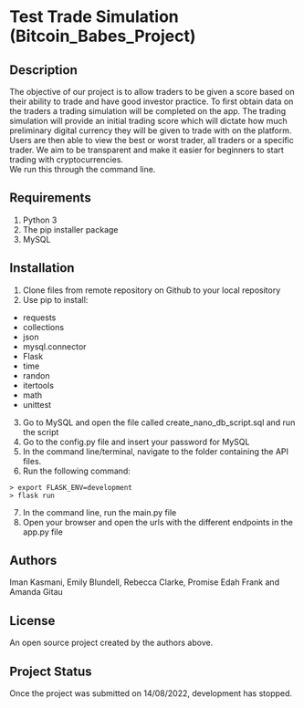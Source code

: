 
# Test Trade Simulation (Bitcoin_Babes_Project)

## Description
The objective of our project is to allow traders to be given a score based on their ability to trade and have good investor practice. To first obtain data on the traders a trading simulation will be completed on the app. The trading simulation will provide an initial trading score which will dictate how much preliminary digital currency they will be given to trade with on the platform. Users are then able to view the best or worst trader, all traders or a specific trader. We aim to be transparent and make it easier for beginners to start trading with cryptocurrencies. \
We run this through the command line. 

## Requirements

1. Python 3
2. The pip installer package
3. MySQL

## Installation

1. Clone files from remote repository on Github to your local repository
2. Use pip to install: 
* requests 
* collections
* json
* mysql.connector
* Flask
* time
* randon
* itertools
* math
* unittest

3. Go to MySQL and open the file called create_nano_db_script.sql and run the script
4. Go to the config.py file and insert your password for MySQL
5. In the command line/terminal, navigate to the folder containing the API files.
6. Run the following command:
```shell
> export FLASK_ENV=development
> flask run
```
7. In the command line, run the main.py file
8. Open your browser and open the urls with the different endpoints in the app.py file
## Authors

Iman Kasmani, Emily Blundell, Rebecca Clarke, Promise Edah Frank and Amanda Gitau

## License

An open source project created by the authors above. 

## Project Status
Once the project was submitted on 14/08/2022, development has stopped. 